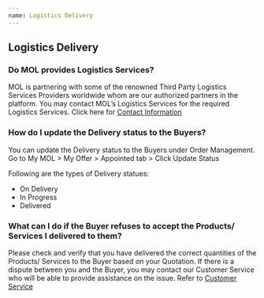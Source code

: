 ```yaml
---
name: Logistics Delivery 
---
```


## Logistics Delivery

###  Do MOL provides Logistics Services?

MOL is partnering with some of the renowned Third Party Logistics Services Providers worldwide whom are our authorized partners in the platform. You may contact MOL’s Logistics Services for the required Logistics Services. Click here for [Contact Information](http://emarineonline.com)

###  How do I update the Delivery status to the Buyers?

You can update the Delivery status to the Buyers under Order Management. Go to My MOL > My Offer > Appointed tab > Click Update Status 

Following are the types of Delivery statues: 

-	On Delivery
-	In Progress
-	Delivered 

###  What can I do if the Buyer refuses to accept the Products/ Services I delivered to them?

Please check and verify that you have delivered the correct quantities of the Products/ Services to the Buyer based on your Quotation. If there is a dispute between you and the Buyer, you may contact our Customer Service who will be able to provide assistance on the issue. Refer to [Customer Service](http://emarineonline.com)
